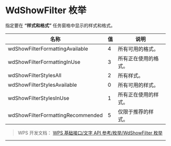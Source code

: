 # WdShowFilter 枚举

指定要在 **“样式和格式”** 任务窗格中显示的样式和格式。

| 名称                              | 值  | 说明                 |
|-----------------------------------|-----|----------------------|
| wdShowFilterFormattingAvailable   | 4   | 所有可用的格式。     |
| wdShowFilterFormattingInUse       | 3   | 所有正在使用的格式。 |
| wdShowFilterStylesAll             | 2   | 所有样式。           |
| wdShowFilterStylesAvailable       | 0   | 所有可用的样式。     |
| wdShowFilterStylesInUse           | 1   | 所有正在使用的样式。 |
| wdShowFilterFormattingRecommended | 5   | 仅限于推荐的样式。   |

> WPS 开发文档： [WPS 基础接口/文字 API 参考/枚举/WdShowFilter 枚举](https://qn.cache.wpscdn.cn/encs/doc/office_v19/topics/WPS%20%E5%9F%BA%E7%A1%80%E6%8E%A5%E5%8F%A3/%E6%96%87%E5%AD%97%20API%20%E5%8F%82%E8%80%83/%E6%9E%9A%E4%B8%BE/WdShowFilter%20%E6%9E%9A%E4%B8%BE.html)

------------------------------------------------------------------------
